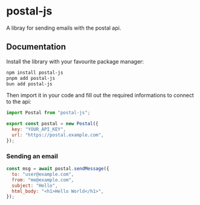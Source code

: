 # postal-js

A libray for sending emails with the postal api.

## Documentation

Install the library with your favourite package manager:

```bash
npm install postal-js
pnpm add postal-js
bun add postal-js
```

Then import it in your code and fill out the required informations to connect to the api:

```js
import Postal from "postal-js";

export const postal = new Postal({
  key: "YOUR_API_KEY",
  url: "https://postal.example.com",
});
```

### Sending an email

```js
const msg = await postal.sendMessage({
  to: "user@example.com",
  from: "me@example.com",
  subject: "Hello",
  html_body: "<h1>Hello World</h1>",
});
```
